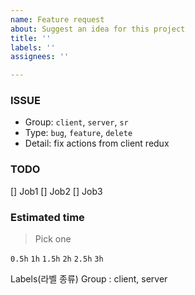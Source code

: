 ```yaml
---
name: Feature request
about: Suggest an idea for this project
title: ''
labels: ''
assignees: ''

---
```


### ISSUE
  - Group: `client`, `server`, `sr`
  - Type: `bug`, `feature`, `delete`
  - Detail: fix actions from client redux
### TODO
 [] Job1
 [] Job2
 [] Job3
### Estimated time
> Pick one

`0.5h`
`1h`
`1.5h`
`2h`
`2.5h`
`3h`

Labels(라벨 종류)
Group : client, server
